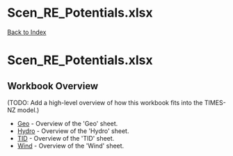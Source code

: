 # Scen_RE_Potentials.xlsx

[Back to Index](../../README.md)

# Scen_RE_Potentials.xlsx

## Workbook Overview

(TODO: Add a high-level overview of how this workbook fits into the TIMES-NZ model.)

- [Geo](Geo.md) - Overview of the 'Geo' sheet.
- [Hydro](Hydro.md) - Overview of the 'Hydro' sheet.
- [TID](TID.md) - Overview of the 'TID' sheet.
- [Wind](Wind.md) - Overview of the 'Wind' sheet.
